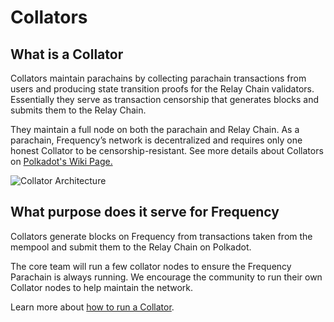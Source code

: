 # Collators

## What is a Collator
Collators maintain parachains by collecting parachain transactions from users and producing state transition proofs for the Relay Chain validators.
Essentially they serve as transaction censorship that generates blocks and submits them to the Relay Chain.

They maintain a full node on both the parachain and Relay Chain.
As a parachain, Frequency’s network is decentralized and requires only one honest Collator to be censorship-resistant.
See more details about Collators on [Polkadot's Wiki Page.](https://wiki.polkadot.network/docs/learn-collator)

![Collator Architecture](https://wiki.polkadot.network/assets/images/polkadot-consensus-example-1-b4a05f2e5a4b991594612da57e1d6dfd.png)

## What purpose does it serve for Frequency

Collators generate blocks on Frequency from transactions taken from the mempool and submit them to the Relay Chain on Polkadot. 

The core team will run a few collator nodes to ensure the Frequency  Parachain is always running.
We encourage the community to run their own Collator nodes to help maintain the network.

Learn more about [how to run a Collator](./RunningCollators.md).
